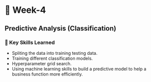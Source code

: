 # 📅 Week-4
## Predictive Analysis (Classification)

### 🔑 Key Skills Learned
- Spliting the data into training testing data.
- Training different classification models.
- Hyperparameter grid search.
- Using machine learning skills to build a predictive model to help a business function more efficiently.

